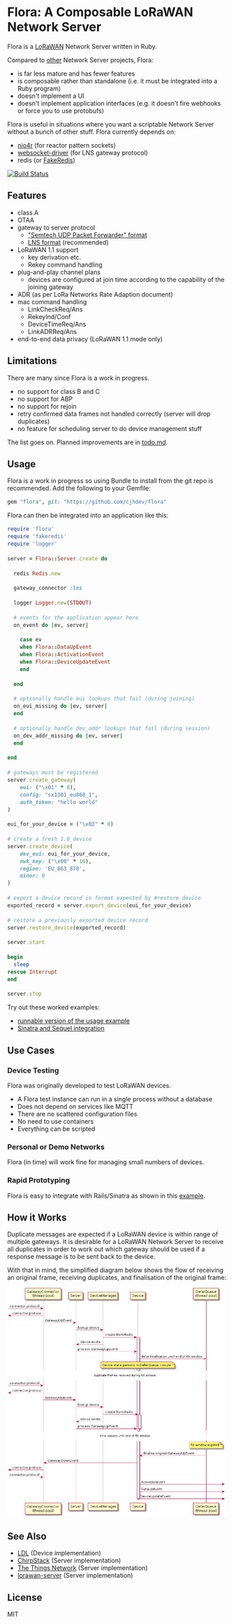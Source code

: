 Flora: A Composable LoRaWAN Network Server
==========================================

Flora is a [LoRaWAN](https://en.wikipedia.org/wiki/LoRa#LoRaWAN) 
Network Server written in Ruby.

Compared to [other](#see-also) Network Server projects, Flora:

- is far less mature and has fewer features
- is composable rather than standalone (i.e. it must be integrated into a Ruby program)
- doesn't implement a UI
- doesn't implement application interfaces (e.g. it doesn't fire webhooks or force you to use protobufs)

Flora is useful in situations where you want a scriptable Network Server 
without a bunch of other stuff. Flora currently depends on:

- [nio4r](https://github.com/socketry/nio4r) (for reactor pattern sockets)
- [websocket-driver](https://github.com/faye/websocket-driver-ruby) (for LNS gateway protocol)
- redis (or [FakeRedis](https://github.com/guilleiguaran/fakeredis))

[![Build Status](https://travis-ci.org/cjhdev/flora.svg?branch=master)](https://travis-ci.org/cjhdev/flora)

## Features

- class A
- OTAA
- gateway to server protocol    
    - ["Semtech UDP Packet Forwarder" format](https://github.com/Lora-net/packet_forwarder)
    - [LNS format](https://doc.sm.tc/station/tcproto.html) (recommended)
- LoRaWAN 1.1 support
    - key derivation etc.
    - Rekey command handling
- plug-and-play channel plans
    - devices are configured at join time according to the capability of the joining gateway
- ADR (as per LoRa Networks Rate Adaption document)
- mac command handling
    - LinkCheckReq/Ans
    - RekeyInd/Conf
    - DeviceTimeReq/Ans
    - LinkADRReq/Ans  
- end-to-end data privacy (LoRaWAN 1.1 mode only)

## Limitations

There are many since Flora is a work in progress.

- no support for class B and C
- no support for ABP
- no support for rejoin
- retry confirmed data frames not handled correctly (server will drop duplicates)
- no feature for scheduling server to do device management stuff

The list goes on. Planned improvements are in [todo.md](todo.md).
        
## Usage

Flora is a work in progress so using Bundle to install from the git
repo is recommended. Add the following to your Gemfile:

~~~ ruby
gem "flora", git: "https://github.com/cjhdev/flora"
~~~

Flora can then be integrated into an application like this:

~~~ ruby
require 'flora'
require 'fakeredis'
require 'logger'

server = Flora::Server.create do

  redis Redis.new

  gateway_connector :lns
  
  logger Logger.new(STDOUT)
  
  # events for the application appear here
  on_event do |ev, server|
  
    case ev
    when Flora::DataUpEvent           
    when Flora::ActivationEvent    
    when Flora::DeviceUpdateEvent
    end
       
  end
  
  # optionally handle eui lookups that fail (during joining)
  on_eui_missing do |ev, server|    
  end
  
  # optionally handle dev_addr lookups that fail (during session)
  on_dev_addr_missing do |ev, server|  
  end
  
end

# gateways must be registered
server.create_gateway(
    eui: ("\x01" * 8),
    config: "sx1301_eu868_1",
    auth_token: "hello world"
)

eui_for_your_device = ("\x02" * 8)

# create a fresh 1.0 device
server.create_device(
    dev_eui: eui_for_your_device,
    nwk_key: ("\x00" * 16),
    region: 'EU_863_870',
    minor: 0
)

# export a device record in format expected by #restore device
exported_record = server.export_device(eui_for_your_device)

# restore a previously exported device record
server.restore_device(exported_record)

server.start

begin
  sleep
rescue Interrupt
end

server.stop
~~~

Try out these worked examples:

- [runnable version of the usage example](examples/stdout)
- [Sinatra and Sequel integration](examples/sinatra)

## Use Cases

### Device Testing

Flora was originally developed to test LoRaWAN devices.

- A Flora test instance can run in a single process without a database
- Does not depend on services like MQTT
- There are no scattered configuration files
- No need to use containers
- Everything can be scripted

### Personal or Demo Networks

Flora (in time) will work fine for managing small numbers of devices.
        
### Rapid Prototyping

Flora is easy to integrate with Rails/Sinatra as shown in this
[example](examples/sinatra).

## How it Works

Duplicate messages are expected if a LoRaWAN device is within range of 
multiple gateways. It is desirable for a LoRaWAN Network Server to receive
all duplicates in order to work out which gateway should be used if a 
response message is to be sent back to the device.

With that in mind, the simplified diagram below shows the flow of 
receiving an original frame, receiving duplicates, and finalisation 
of the original frame:

![sequence diagram](sequence_diagram.png)

## See Also

- [LDL](https://github.com/cjhdev/lora_device_lib) (Device implementation)
- [ChirpStack](https://www.chirpstack.io/) (Server implementation)
- [The Things Network](https://github.com/TheThingsNetwork) (Server implementation)
- [lorawan-server](https://github.com/gotthardp/lorawan-server) (Server implementation)

## License

MIT
